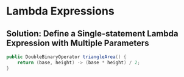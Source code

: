 # Lambda Expressions

## Solution: Define a Single-statement Lambda Expression with Multiple Parameters

``` java
public DoubleBinaryOperator triangleArea() {
    return (base, height) -> (base * height) / 2;
}
```
